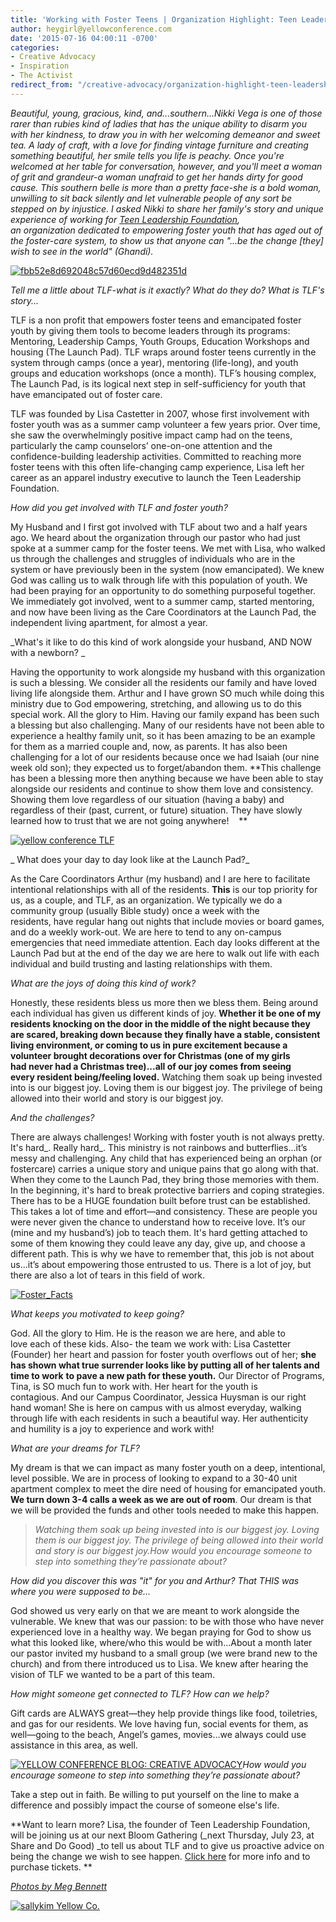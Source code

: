 ```yaml
---
title: 'Working with Foster Teens | Organization Highlight: Teen Leadership Foundation'
author: heygirl@yellowconference.com
date: '2015-07-16 04:00:11 -0700'
categories:
- Creative Advocacy
- Inspiration
- The Activist
redirect_from: "/creative-advocacy/organization-highlight-teen-leadership-foundation/"
---
```


_Beautiful, young, gracious, kind, and...southern...Nikki Vega is one of those rarer than rubies kind of ladies that has the unique ability to disarm you with her kindness, to draw you in with her welcoming demeanor and sweet tea. A lady of craft, with a love for finding vintage furniture and creating something beautiful, her smile tells you life is peachy. Once you're welcomed at her table for conversation, however, and you'll meet a woman of grit and grandeur-a woman unafraid to get her hands dirty for good cause. This southern belle is more than a pretty face-she is a bold woman, unwilling to sit back silently and let vulnerable people of any sort be stepped on by injustice. I asked Nikki to share her family's story and unique experience of working for [Teen Leadership Foundation](http://teenleadershipfoundation.com/), an organization dedicated to empowering foster youth that has aged out of the foster-care system, to show us that anyone can "...be the change [they] wish to see in the world" (Ghandi)._

[![fbb52e8d692048c57d60ecd9d482351d](https://yellow-blog-images.imgix.net/2015/07/fbb52e8d692048c57d60ecd9d482351d.jpg)](https://yellow-blog-images.imgix.net/2015/07/fbb52e8d692048c57d60ecd9d482351d.jpg)

_Tell me a little about TLF-what is it exactly? What do they do? What is TLF's story..._

TLF is a non profit that empowers foster teens and emancipated foster youth by giving them tools to become leaders through its programs: Mentoring, Leadership Camps, Youth Groups, Education Workshops and housing (The Launch Pad). TLF wraps around foster teens currently in the system through camps (once a year), mentoring (life-long), and youth groups and education workshops (once a month). TLF’s housing complex, The Launch Pad, is its logical next step in self-sufficiency for youth that have emancipated out of foster care.

TLF was founded by Lisa Castetter in 2007, whose first involvement with foster youth was as a summer camp volunteer a few years prior. Over time, she saw the overwhelmingly positive impact camp had on the teens, particularly the camp counselors’ one-on-one attention and the confidence-building leadership activities. Committed to reaching more foster teens with this often life-changing camp experience, Lisa left her career as an apparel industry executive to launch the Teen Leadership Foundation.

_How did you get involved with TLF and foster youth?_

My Husband and I first got involved with TLF about two and a half years ago. We heard about the organization through our pastor who had just spoke at a summer camp for the foster teens. We met with Lisa, who walked us through the challenges and struggles of individuals who are in the system or have previously been in the system (now emancipated). We knew God was calling us to walk through life with this population of youth. We had been praying for an opportunity to do something purposeful together. We immediately got involved, went to a summer camp, started mentoring, and now have been living as the Care Coordinators at the Launch Pad, the independent living apartment, for almost a year.

_What's it like to do this kind of work alongside your husband, AND NOW with a newborn? _

Having the opportunity to work alongside my husband with this organization is such a blessing. We consider all the residents our family and have loved living life alongside them. Arthur and I have grown SO much while doing this ministry due to God empowering, stretching, and allowing us to do this special work. All the glory to Him. Having our family expand has been such a blessing but also challenging. Many of our residents have not been able to experience a healthy family unit, so it has been amazing to be an example for them as a married couple and, now, as parents. It has also been challenging for a lot of our residents because once we had Isaiah (our nine week old son); they expected us to forget/abandon them. **This challenge has been a blessing more then anything because we have been able to stay alongside our residents and continue to show them love and consistency. Showing them love regardless of our situation (having a baby) and regardless of their (past, current, or future) situation. They have slowly learned how to trust that we are not going anywhere!    **

[![yellow conference TLF](https://yellow-blog-images.imgix.net/2015/07/37705be774b7333e1e655b8573ff3748.jpg)](https://yellow-blog-images.imgix.net/2015/07/37705be774b7333e1e655b8573ff3748.jpg)

_ What does your day to day look like at the Launch Pad?_

As the Care Coordinators Arthur (my husband) and I are here to facilitate intentional relationships with all of the residents. **This** is our top priority for us, as a couple, and TLF, as an organization. We typically we do a community group (usually Bible study) once a week with the residents, have regular hang out nights that include movies or board games, and do a weekly work-out. We are here to tend to any on-campus emergencies that need immediate attention. Each day looks different at the Launch Pad but at the end of the day we are here to walk out life with each individual and build trusting and lasting relationships with them.

_What are the joys of doing this kind of work?_

Honestly, these residents bless us more then we bless them. Being around each individual has given us different kinds of joy. **Whether it be one of my residents knocking on the door in the middle of the night because they are scared, breaking down because they finally have a stable, consistent living environment, or coming to us in pure excitement because a volunteer brought decorations over for Christmas (one of my girls had never had a Christmas tree)...all of our joy comes from seeing every resident being/feeling loved.** Watching them soak up being invested into is our biggest joy. Loving them is our biggest joy. The privilege of being allowed into their world and story is our biggest joy.

_And the challenges?_

There are always challenges! Working with foster youth is not always pretty. It's hard_. Really hard_. This ministry is not rainbows and butterflies…it’s messy and challenging. Any child that has experienced being an orphan (or fostercare) carries a unique story and unique pains that go along with that. When they come to the Launch Pad, they bring those memories with them. In the beginning, it's hard to break protective barriers and coping strategies. There has to be a HUGE foundation built before trust can be established. This takes a lot of time and effort—and consistency. These are people you were never given the chance to understand how to receive love. It’s our (mine and my husband’s) job to teach them. It's hard getting attached to some of them knowing they could leave any day, give up, and choose a different path. This is why we have to remember that, this job is not about us...it’s about empowering those entrusted to us. There is a lot of joy, but there are also a lot of tears in this field of work.

[![Foster_Facts](https://yellow-blog-images.imgix.net/2015/07/Foster_Facts.jpg)](https://yellow-blog-images.imgix.net/2015/07/Foster_Facts.jpg)

_What keeps you motivated to keep going?_

God. All the glory to Him. He is the reason we are here, and able to love each of these kids. Also- the team we work with: Lisa Castetter (Founder) her heart and passion for foster youth overflows out of her; **she has shown what true surrender looks like by putting all of her talents and time to work** **to pave a new path for these youth.** Our Director of Programs, Tina, is SO much fun to work with. Her heart for the youth is contagious. And our Campus Coordinator, Jessica Huysman is our right hand woman! She is here on campus with us almost everyday, walking through life with each residents in such a beautiful way. Her authenticity and humility is a joy to experience and work with!

_What are your dreams for TLF?_

My dream is that we can impact as many foster youth on a deep, intentional, level possible. We are in process of looking to expand to a 30-40 unit apartment complex to meet the dire need of housing for emancipated youth. **We turn down 3-4 calls a week as we are out of room**. Our dream is that we will be provided the funds and other tools needed to make this happen.

> _Watching them soak up being invested into is our biggest joy. Loving them is our biggest joy. The privilege of being allowed into their world and story is our biggest joy.How would you encourage someone to step into something they’re passionate about?_

_How did you discover this was "it" for you and Arthur? That THIS was where you were supposed to be..._

God showed us very early on that we are meant to work alongside the vulnerable. We knew that was our passion: to be with those who have never experienced love in a healthy way. We began praying for God to show us what this looked like, where/who this would be with...About a month later our pastor invited my husband to a small group (we were brand new to the church) and from there introduced us to Lisa. We knew after hearing the vision of TLF we wanted to be a part of this team.

_How might someone get connected to TLF? How can we help?_

Gift cards are ALWAYS great—they help provide things like food, toiletries, and gas for our residents. We love having fun, social events for them, as well—going to the beach, Angel’s games, movies…we always could use assistance in this area, as well.

[![YELLOW CONFERENCE BLOG: CREATIVE ADVOCACY](https://yellow-blog-images.imgix.net/2015/07/cc2c6fafa2e142dc40139e5aaf9d2f80.jpg)](https://yellow-blog-images.imgix.net/2015/07/cc2c6fafa2e142dc40139e5aaf9d2f80.jpg)_How would you encourage someone to step into something they’re passionate about?_

Take a step out in faith. Be willing to put yourself on the line to make a difference and possibly impact the course of someone else's life.

**Want to learn more? Lisa, the founder of Teen Leadership Foundation, will be joining us at our next Bloom Gathering (_next Thursday, July 23, at Share and Do Good) _to tell us about TLF and to give us proactive advice on being the change we wish to see happen. [Click here](http://yellowconference.com/summer-theme-creative-advocacy-july-bloom-gathering/) for more info and to purchase tickets. **

[_Photos by Meg Bennett_](http://www.plantandplowvideo.com/index/#/babyisaiah/)

[![sallykim Yellow Co.](https://yellow-blog-images.imgix.net/2015/07/sallykim.jpg)](http://lettersfromamister.tumblr.com/)

